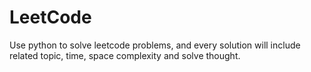 # LeetCode

Use python to solve leetcode problems, and every solution will include related topic, time, space complexity and solve thought.
